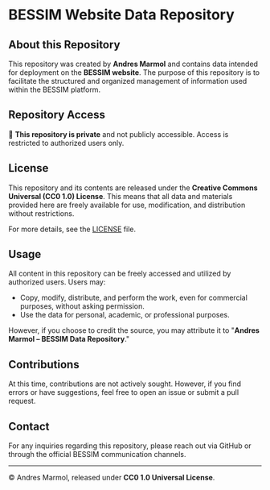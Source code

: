 # BESSIM Website Data Repository

## About this Repository
This repository was created by **Andres Marmol** and contains data intended for deployment on the **BESSIM website**. The purpose of this repository is to facilitate the structured and organized management of information used within the BESSIM platform.

## Repository Access
🚫 **This repository is private** and not publicly accessible. Access is restricted to authorized users only.

## License
This repository and its contents are released under the **Creative Commons Universal (CC0 1.0) License**. This means that all data and materials provided here are freely available for use, modification, and distribution without restrictions.

For more details, see the [LICENSE](./LICENSE) file.

## Usage
All content in this repository can be freely accessed and utilized by authorized users. Users may:
- Copy, modify, distribute, and perform the work, even for commercial purposes, without asking permission.
- Use the data for personal, academic, or professional purposes.

However, if you choose to credit the source, you may attribute it to "**Andres Marmol – BESSIM Data Repository**."

## Contributions
At this time, contributions are not actively sought. However, if you find errors or have suggestions, feel free to open an issue or submit a pull request.

## Contact
For any inquiries regarding this repository, please reach out via GitHub or through the official BESSIM communication channels.

---
© Andres Marmol, released under **CC0 1.0 Universal License**.
